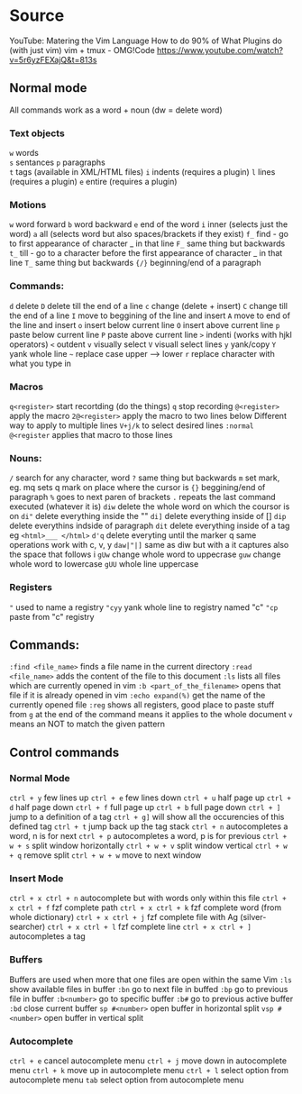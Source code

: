 # Source
YouTube:
    Matering the Vim Language
    How to do 90% of What Plugins do (with just vim)
    vim + tmux - OMG!Code https://www.youtube.com/watch?v=5r6yzFEXajQ&t=813s

## Normal mode

All commands work as a word + noun (dw = delete word)

### Text objects

`w` words    
`s` sentances
`p` paragraphs  
`t` tags (available in XML/HTML files)
`i` indents (requires a plugin)
`l` lines (requires a plugin)
`e` entire (requires a plugin)

### Motions

`w` word forward
`b` word backward
`e` end of the word
`i` inner (selects just the word)
`a` all (selects word but also spaces/brackets if they exist)
`f_` find - go to first appearance of character _ in that line
`F_` same thing but backwards
`t_` till - go to a character before the first appearance of character _ in that line
`T_` same thing but backwards
`{/}` beginning/end of a paragraph

### Commands:
`d` delete
`D` delete till the end of a line
`c` change (delete + insert)
`C` change till the end of a line
`I` move to beggining of the line and insert
`A` move to end of the line and insert
`o` insert below current line
`O` insert above current line
`p` paste below current line
`P` paste above current line
`>` indenti (works with hjkl operators)
`<` outdent 
`v` visually select
`V` visuall select lines
`y` yank/copy
`Y` yank whole line
`~` replace case upper --> lower
`r` replace character with what you type in

### Macros

`q<register>` start recortding
(do the things)
`q` stop recording
`@<register>`  apply the macro
`2@<register>` apply the macro to two lines below
Different way to apply to multiple lines
`V+j/k` to select desired lines
`:normal @<register` applies that macro to those lines

### Nouns:
`/` search for any character, word
`?` same thing but backwards
`m` set mark, eg. mq sets q mark on place where the cursor is
`{}` beggining/end of paragraph
`%` goes to next paren of brackets
`.` repeats the last command executed (whatever it is)
`diw` delete the whole word on which the coursor is on
`di"` delete everything inside the ""
`di]` delete everything inside of []
`dip` delete everythins indside of paragraph
`dit` delete everything inside of a tag eg `<html>___ </html>`
`d'q` delete everyting until the marker q
 same operations work with c, v, y
`daw|"|]` same as diw but with a it captures also the space that follows i
`gUw` change whole word to uppecrase
`guw` change whole word to lowercase
`gUU` whole line uppercase

### Registers
`"` used to name a registry
`"cyy` yank whole line to registry named "c"
`"cp` paste from "c" registry

## Commands:
`:find <file_name>` finds a file name in the current directory
`:read <file_name>` adds the content of the file to this document
`:ls` lists all files which are currently opened in vim
`:b <part_of_the_filename>` opens that file if it is already opened in vim
`:echo expand(%)` get the name of the currently opened file
`:reg` shows all registers, good place to paste stuff from
`g` at the end of the command means it applies to the whole document
`v` means an NOT to match the given pattern

## Control commands

### Normal Mode 

`ctrl + y` few lines up
`ctrl + e` few lines down
`ctrl + u` half page up
`ctrl + d` half page down
`ctrl + f` full page up
`ctrl + b` full page down
`ctrl + ]` jump to a definition of a tag
`ctrl + g]` will show all the occurencies of this defined tag 
`ctrl + t` jump back up the tag stack
`ctrl + n` autocompletes a word, n is for next
`ctrl + p` autocompletes a word, p is for previous
`ctrl + w + s` split window horizontally
`ctrl + w + v` split window vertical
`ctrl + w + q` remove split
`ctrl + w + w` move to next window

### Insert Mode

`ctrl + x ctrl + n` autocomplete but with words only within this file
`ctrl + x ctrl + f` fzf complete path
`ctrl + x ctrl + k` fzf complete word (from whole dictionary)
`ctrl + x ctrl + j` fzf complete file with Ag (silver-searcher)
`ctrl + x ctrl + l` fzf complete line
`ctrl + x ctrl + ]` autocompletes a tag 

### Buffers

Buffers are used when more that one files are open within the same Vim
`:ls` show available files in buffer
`:bn` go to next file in buffed
`:bp` go to previous file in buffer
`:b<number>` go to specific buffer
`:b#` go to previous active buffer
`:bd` close current buffer
`sp #<number>` open buffer in horizontal split
`vsp #<number>` open buffer in vertical split

### Autocomplete

`ctrl + e` cancel autocomplete menu
`ctrl + j` move down in autocomplete menu
`ctrl + k` move up in autocomplete menu
`ctrl + l` select option from autocomplete menu
`tab` select option from autocomplete menu
